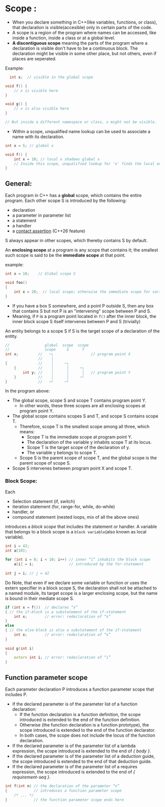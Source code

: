 # Scope :
- When you declare something in C++(like variables, functions, or class), that declaration is visible(accesible) only in certain parts of the code.
- A scope is a region of the program where names can be accessed, like inside a function, inside a class or at a global level.
- **A discontiguous scope** meaning the parts of the program where a declaration is visible don't have to be a continuous block. The declaration might be visible in some other place, but not others, even if places are seperated.

Example:
```c++
  int x;  // visible in the global scope

void f() {
    // x is visible here
}

void g() {
    // x is also visible here
}

// But inside a different namespace or class, x might not be visible.
  ```
- Within a scope, unqualified name lookup can be used to associate a name with its declaration.
```c++
int x = 5; // global x

void f() {
    int x = 10; // local x shadows global x
    // Inside this scope, unqualified lookup for 'x' finds the local one (10)
}
```

## General:
Each program in C++ has a **global** scope, which contains the entire program.
Each other scope S is introduced by the following:
- declaration
- a parameter in parameter list
- a statement
- a handler
- a [contact assertion](https://en.cppreference.com/w/cpp/language/contracts.html) (C++26 feature)

S always appear in other scopes, which thereby contains S by default.

An **enclosing scope** at a program is any scope that contains it; the smallest such scope is said to be the **immediate scope** at that point.

example:
```c++
int x = 10;    // Global scope S

void foo()
{
    int x = 20;  // local scope; otherwise the immediate scope for variable x
}
```

- If you have a box S somewhere, and a point P outside S, then any box that contains S but not P is an "intervening" scope between P and S.
- Meaning, if `P` is a program point located in `f()` after the inner block, the inner block scope S itself intervenes between P and S (trivially)

An entity belongs to a scope S if S is the target scope of a declaration of the entity.

```c++
//                global  scope  scope
//                scope     S      T
int x;         //   ─┐                 // program point X
               //    │
{              //    │     ─┐
    {          //    │      │     ─┐
        int y; //    │      │      │   // program point Y
    }          //    │      │     ─┘
}              //   ─┘     ─┘
```

In the program above:

- The global scope, scope S and scope T contains program point Y.
  - In other words, these three scopes are all enclosing scopes at program point Y.
- The global scope contains scopes S and T, and scope S contains scope T.
  - Therefore, scope T is the smallest scope among all three, which means:
    - Scope T is the immediate scope at program point Y.
    - The declaration of the variable y inhabits scope T at its locus.
    - Scope T is the target scope of the declaration of y.
    - The variable y belongs to scope T.
  - Scope S is the parent scope of scope T, and the global scope is the parent scope of scope S.
- Scope S intervenes between program point X and scope T.

### Block Scope:

Each 
- Selection statement (if, switch)
- iteration statement (for, range-for, while, do-while)
- handler, or
- compound statement (nested loops, mix of all the above ones)

introduces a *block scope* that includes the statement or handler. A variable that belongs to a block scope is a `block variable`(also known as local variable).
```c++
int i = 42;
int a[10];
 
for (int i = 0; i < 10; i++) // inner “i” inhabits the block scope
    a[i] = i;                // introduced by the for-statement
 
int j = i; // j = 42
```

Do Note, that even if we declare some variable or function or uses the extern specifier in a block scope S, the declaration shall not be attached to a named module, its target scope is a larger enclosing scope, but the name is bound in their mediate scope S.
```c++
if (int x = f())  // declares “x”
{ // the if-block is a substatement of the if-statement
    int x;        // error: redeclaration of “x”
}
else
{ // the else-block is also a substatement of the if-statement
    int x;        // error: redeclaration of “x”
}
 
void g(int i)
{
    extern int i; // error: redeclaration of “i”
}
```

## Function parameter scope
Each parameter declaration P introduces a function parameter scope that includes P.

- If the declared parameter is of the parameter list of a function declaration:
  - If the function declaration is a function definition, the scope introduced is extended to the end of the function definition.
  - Otherwise (the function declaration is a function prototype), the scope introduced is extended to the end of the function declarator.
  - In both cases, the scope does not include the locus of the function declaration.
- If the declared parameter is of the parameter list of a lambda expression, the scope introduced is extended to the end of *{ body }*.
- If the declared parameter is of the parameter list of a deduction guide, the scope introduced is extended to the end of that deduction guide.
- If the declared parameter is of the parameter list of a requires expression, the scope introduced is extended to the end of *{ requirement-seq }*.

```c++
int f(int n) // the declaration of the parameter “n”
{            // introduces a function parameter scope
    /* ... */
}            // the function parameter scope ends here
```
